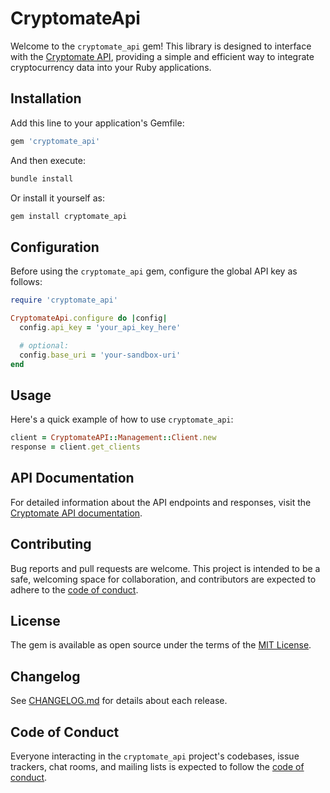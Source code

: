 # CryptomateApi

Welcome to the `cryptomate_api` gem! This library is designed to interface with the [Cryptomate API](https://cryptomate.me/docs), providing a simple and efficient way to integrate cryptocurrency data into your Ruby applications.

## Installation

Add this line to your application's Gemfile:

```ruby
gem 'cryptomate_api'
```

And then execute:

```bash
bundle install
```

Or install it yourself as:

```bash
gem install cryptomate_api
```

## Configuration

Before using the `cryptomate_api` gem, configure the global API key as follows:

```ruby
require 'cryptomate_api'

CryptomateApi.configure do |config|
  config.api_key = 'your_api_key_here'

  # optional:
  config.base_uri = 'your-sandbox-uri'
end
```
## Usage

Here's a quick example of how to use `cryptomate_api`:

```ruby
client = CryptomateAPI::Management::Client.new
response = client.get_clients
```

## API Documentation

For detailed information about the API endpoints and responses, visit the [Cryptomate API documentation](https://cryptomate.me/docs).

## Contributing

Bug reports and pull requests are welcome. This project is intended to be a safe, welcoming space for collaboration, and contributors are expected to adhere to the [code of conduct](CODE_OF_CONDUCT.md).

## License

The gem is available as open source under the terms of the [MIT License](https://opensource.org/licenses/MIT).

## Changelog

See [CHANGELOG.md](CHANGELOG.md) for details about each release.

## Code of Conduct

Everyone interacting in the `cryptomate_api` project's codebases, issue trackers, chat rooms, and mailing lists is expected to follow the [code of conduct](CODE_OF_CONDUCT.md).
